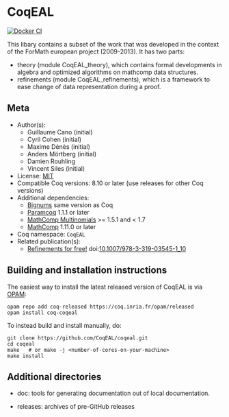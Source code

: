 <!---
This file was generated from `meta.yml`, please do not edit manually.
Follow the instructions on https://github.com/coq-community/templates to regenerate.
--->
# CoqEAL

[![Docker CI][docker-action-shield]][docker-action-link]

[docker-action-shield]: https://github.com/CoqEAL/coqeal/workflows/Docker%20CI/badge.svg?branch=master
[docker-action-link]: https://github.com/CoqEAL/coqeal/actions?query=workflow:"Docker%20CI"




This libary contains a subset of the work that was developed in the context of the ForMath european project (2009-2013). It has two parts:
- theory (module CoqEAL_theory), which contains formal developments in algebra and optimized algorithms on mathcomp data structures.
- refinements (module CoqEAL_refinements), which is a framework to ease change of data representation during a proof.

## Meta

- Author(s):
  - Guillaume Cano (initial)
  - Cyril Cohen (initial)
  - Maxime Dénès (initial)
  - Anders Mörtberg (initial)
  - Damien Rouhling
  - Vincent Siles (initial)
- License: [MIT](LICENSE)
- Compatible Coq versions: 8.10 or later (use releases for other Coq versions)
- Additional dependencies:
  - [Bignums](https://github.com/coq/bignums) same version as Coq
  - [Paramcoq](https://github.com/coq-community/paramcoq) 1.1.1 or later
  - [MathComp Multinomials](https://github.com/math-comp/multinomials) >= 1.5.1 and < 1.7
  - [MathComp](https://math-comp.github.io) 1.11.0 or later
- Coq namespace: `CoqEAL`
- Related publication(s):
  - [Refinements for free!](https://hal.inria.fr/hal-01113453/document) doi:[10.1007/978-3-319-03545-1_10](https://doi.org/10.1007/978-3-319-03545-1_10)

## Building and installation instructions

The easiest way to install the latest released version of CoqEAL
is via [OPAM](https://opam.ocaml.org/doc/Install.html):

```shell
opam repo add coq-released https://coq.inria.fr/opam/released
opam install coq-coqeal
```

To instead build and install manually, do:

``` shell
git clone https://github.com/CoqEAL/coqeal.git
cd coqeal
make   # or make -j <number-of-cores-on-your-machine> 
make install
```


## Additional directories

- doc: tools for generating documentation out of local documentation.

- releases: archives of pre-GitHub releases
